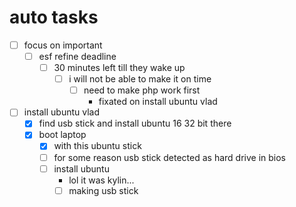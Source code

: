 # auto tasks

- [ ] focus on important
  - [ ] esf refine deadline
    - [ ] 30 minutes left till they wake up
      - [ ] i will not be able to make it on time
        - [ ] need to make php work first
          - fixated on install ubuntu vlad
- [ ] install ubuntu vlad
  - [x] find usb stick and install ubuntu 16 32 bit there
  - [x] boot laptop 
    - [x] with this ubuntu stick
    - [ ] for some reason usb stick detected as hard drive in bios
    - [ ] install ubuntu
      - lol it was kylin... 
      - [ ] making usb stick
